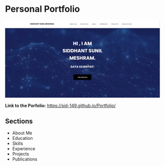 # Personal Portfolio

![main](https://github.com/Sid-149/Portfolio/blob/main/assets/images/portfolio/main.jpeg)  

**Link to the Porfolio:** https://sid-149.github.io/Portfolio/

## Sections

* About Me
* Education
* Skills
* Experience
* Projects
* Publications
